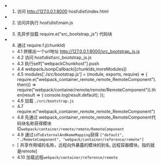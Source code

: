
- 1. 访问 http://127.0.0.1:8000   host\dist\index.html
- 2. 访问并执行 host\dist\main.js
- 3. 先异步加载 require.e("src_bootstrap_js") 代码块
- 4. 通过 require.f.j(chunkId)
  -  4.1 拼接出一个url地址 http://127.0.0.1:8000/src_bootstrap_js.js
  -  4.2 访问 host\dist\src_bootstrap_js.js
  -  4.3 执行self["webpackChunkhost"].push
  -  4.4 webpackJsonpCallback([chunkIds,moreModules])
  -  4.5 modules['./src/bootstrap.js'] = (module, exports, require) => {
    require.e("webpack_container_remote_remote_RemoteComponent").then(() => require("webpack/container/remote/remote/RemoteComponent")).then(result => {
      console.log(result.default);
    });
  - 4.6 加载 `./src/bootstrap.js`  
  - 4.7 require.e("webpack_container_remote_remote_RemoteComponent")
  - 4.8 先通过 webpack_container_remote_remote_RemoteComponent代码块名称获得模块ID`webpack/container/remote/remote/RemoteComponent`
  - 4.9 通过`idToExternalAndNameMapping`获得
  `["default", "./RemoteComponent", "webpack/container/reference/remote"]`
  - [ 共享作用域的名称，远程向外暴露的模块的别名, 远程容器模块，指的就是remote]
  - 4.10 加载远程`webpack/container/reference/remote`


